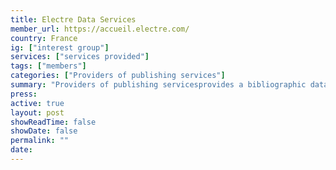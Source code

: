```yaml
---
title: Electre Data Services
member_url: https://accueil.electre.com/
country: France
ig: ["interest group"] 
services: ["services provided"] 
tags: ["members"]
categories: ["Providers of publishing services"]
summary: "Providers of publishing servicesprovides a bibliographic database of all books produced in France."
press:
active: true
layout: post
showReadTime: false
showDate: false
permalink: ""
date: 
---
```

